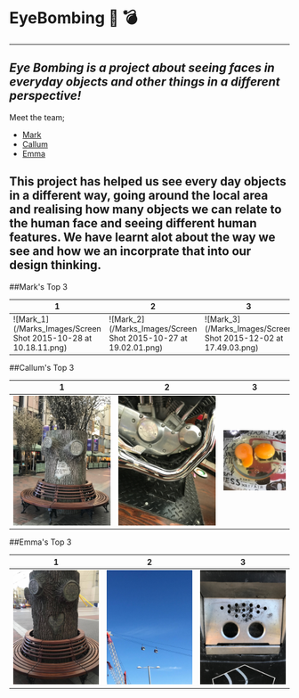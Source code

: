 # EyeBombing :eyes: :bomb:
---
_Eye Bombing is a project about seeing faces in everyday objects and other things in a different perspective!_
---
Meet the team;
<br>
* [Mark](http://bewes.co.nf/)
* [Callum](https://callumlovekin.carbonmade.com/)
* [Emma](http://facebook.com/Emmaaa.xD)

## This project has helped us see every day objects in a different way, going around the local area and realising how many objects we can relate to the human face and seeing different human features. We have learnt alot about the way we see and how we an incorprate that into our design thinking.



##Mark's Top 3

1 | 2| 3
------------ | ------------- | -------------
![Mark_1](/Marks_Images/Screen Shot 2015-10-28 at 10.18.11.png)|![Mark_2](/Marks_Images/Screen Shot 2015-10-27 at 19.02.01.png)|![Mark_3](/Marks_Images/Screen Shot 2015-12-02 at 17.49.03.png)

##Callum's Top 3

1 | 2| 3
------------ | ------------- | -------------
![Callum_1](/Callum_Images/IMG_0177.jpg)|![Callum_2](/Callum_Images/IMG_0178.jpg)|![Callum_3](/Callum_Images/14657743_10207548317292737_653641905_n.jpg)

##Emma's Top 3

1 | 2| 3
------------ | ------------- | -------------
![Emma_1](/Emma_Images/14614290_10210588060158910_827053649_o.jpg)|![Emma_2](/Emma_Images/14646767_10210588060398916_1600069898_o.jpg)|![Emma_3](/Emma_Images/IMG_0180.jpg)



